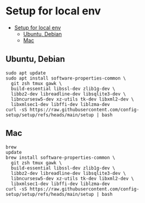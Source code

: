 # Setup for local env

<!--toc:start-->
- [Setup for local env](#setup-for-local-env)
  - [Ubuntu, Debian](#ubuntu-debian)
  - [Mac](#mac)
<!--toc:end-->

## Ubuntu, Debian

```
sudo apt update
sudo apt install software-properties-common \
  git zsh tmux gawk \
  build-essential libssl-dev zlib1g-dev \
  libbz2-dev libreadline-dev libsqlite3-dev \
  libncursesw5-dev xz-utils tk-dev libxml2-dev \
  libxmlsec1-dev libffi-dev liblzma-dev
curl -sS https://raw.githubusercontent.com/config-setup/setup/refs/heads/main/setup | bash
```

## Mac

```
brew
update
brew install software-properties-common \
  git zsh tmux gawk \
  build-essential libssl-dev zlib1g-dev \
  libbz2-dev libreadline-dev libsqlite3-dev \
  libncursesw5-dev xz-utils tk-dev libxml2-dev \
  libxmlsec1-dev libffi-dev liblzma-dev
curl -sS https://raw.githubusercontent.com/config-setup/setup/refs/heads/main/setup | bash
```
